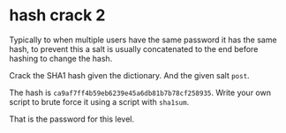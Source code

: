 # hash crack 2

Typically to when multiple users have the same password it has the same hash, to prevent this a salt is usually concatenated to the end before hashing to change the hash.

Crack the SHA1 hash given the dictionary. And the given salt `post`. 

The hash is `ca9af7ff4b59eb6239e45a6db81b7b78cf258935`. 
Write your own script to brute force it using a script with `sha1sum`.


That is the password for this level.